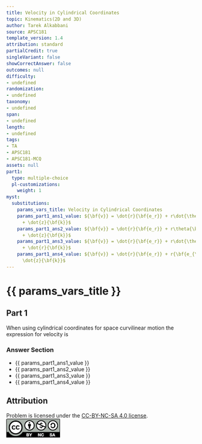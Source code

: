 ```yaml
---
title: Velocity in Cylindrical Coordinates
topic: Kinematics(2D and 3D)
author: Tarek Alkabbani
source: APSC181
template_version: 1.4
attribution: standard
partialCredit: true
singleVariant: false
showCorrectAnswer: false
outcomes: null
difficulty:
- undefined
randomization:
- undefined
taxonomy:
- undefined
span:
- undefined
length:
- undefined
tags:
- TA
- APSC181
- APSC181-MCQ
assets: null
part1:
  type: multiple-choice
  pl-customizations:
    weight: 1
myst:
  substitutions:
    params_vars_title: Velocity in Cylindrical Coordinates
    params_part1_ans1_value: ${\bf{v}} = \dot{r}{\bf{e_r}} + r\dot{\theta}{\bf{e_{\theta}}}
      + \dot{z}{\bf{k}}$
    params_part1_ans2_value: ${\bf{v}} = \dot{r}{\bf{e_r}} + r\theta{\bf{e_{\theta}}}
      + \dot{z}{\bf{k}}$
    params_part1_ans3_value: ${\bf{v}} = \dot{r}{\bf{e_r}} + r\dot{\theta}{\bf{e_{\theta}}}
      + \dot{r}{\bf{k}}$
    params_part1_ans4_value: ${\bf{v}} = \dot{r}{\bf{e_r}} + r{\bf{e_{\theta}}} +
      \dot{z}{\bf{k}}$
---
```

# {{ params_vars_title }}

## Part 1

When using cylindrical coordinates for space curvilinear motion the expression for velocity is

### Answer Section

- {{ params_part1_ans1_value }}
- {{ params_part1_ans2_value }}
- {{ params_part1_ans3_value }}
- {{ params_part1_ans4_value }}

## Attribution

Problem is licensed under the [CC-BY-NC-SA 4.0 license](https://creativecommons.org/licenses/by-nc-sa/4.0/).<br> ![The Creative Commons 4.0 license requiring attribution-BY, non-commercial-NC, and share-alike-SA license.](https://raw.githubusercontent.com/firasm/bits/master/by-nc-sa.png)